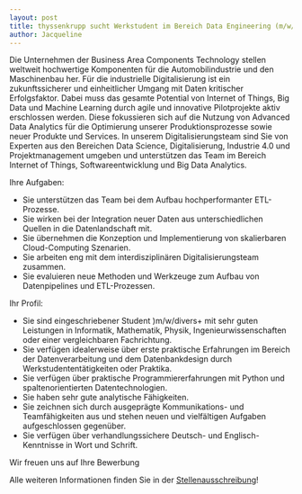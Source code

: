 ```yaml
---
layout: post
title: thyssenkrupp sucht Werkstudent im Bereich Data Engineering (m/w/divers)
author: Jacqueline
---
```


Die Unternehmen der Business Area Components Technology stellen weltweit hochwertige Komponenten für die Automobilindustrie und den Maschinenbau her. Für die industrielle Digitalisierung ist ein zukunftssicherer und einheitlicher Umgang mit Daten kritischer Erfolgsfaktor. Dabei muss das gesamte Potential von Internet of Things, Big Data und Machine Learning durch agile und innovative Pilotprojekte aktiv erschlossen werden. Diese fokussieren sich auf die Nutzung von Advanced Data Analytics für die Optimierung unserer Produktionsprozesse sowie neuer Produkte und Services. In unserem Digitalisierungsteam sind Sie von Experten aus den Bereichen Data Science, Digitalisierung, Industrie 4.0 und Projektmanagement umgeben und unterstützen das Team im Bereich Internet of Things, Softwareentwicklung und Big Data Analytics.

Ihre Aufgaben:

* Sie unterstützen das Team bei dem Aufbau hochperformanter ETL-Prozesse.
* Sie wirken bei der Integration neuer Daten aus unterschiedlichen Quellen in die Datenlandschaft mit.
* Sie übernehmen die Konzeption und Implementierung von skalierbaren Cloud-Computing Szenarien.
* Sie arbeiten eng mit dem interdisziplinären Digitalisierungsteam zusammen.
* Sie evaluieren neue Methoden und Werkzeuge zum Aufbau von Datenpipelines und ETL-Prozessen.


Ihr Profil:

* Sie sind eingeschriebener Student )m/w/divers+ mit sehr guten Leistungen in Informatik, Mathematik, Physik, Ingenieurwissenschaften oder einer vergleichbaren Fachrichtung.
* Sie verfügen idealerweise über erste praktische Erfahrungen im Bereich der Datenverarbeitung und dem Datenbankdesign durch Werkstudententätigkeiten oder Praktika.
* Sie verfügen über praktische Programmiererfahrungen mit Python und spaltenorientierten Datentechnologien.
* Sie haben sehr gute analytische Fähigkeiten.
* Sie zeichnen sich durch ausgeprägte Kommunikations- und Teamfähigkeiten aus und stehen neuen und vielfältigen Aufgaben aufgeschlossen gegenüber.
* Sie verfügen über verhandlungssichere Deutsch- und Englisch- Kenntnisse in Wort und Schrift.

Wir freuen uns auf Ihre Bewerbung


Alle weiteren Informationen finden Sie in der [Stellenausschreibung](dokumente/ausschreibungen_jobboerse/2019-03-03_thyssenkrupp1.pdf)!
